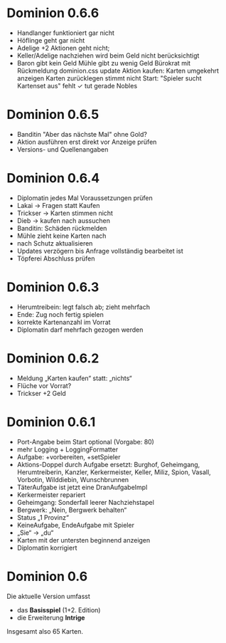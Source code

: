# Dominion 0.6.6

- Handlanger funktioniert gar nicht
- Höflinge geht gar nicht
- Adelige +2 Aktionen geht nicht; 
- Keller/Adelige nachziehen wird beim Geld nicht berücksichtigt
- Baron gibt kein Geld
Mühle gibt zu wenig Geld
Bürokrat mit Rückmeldung
dominion.css update
Aktion kaufen: Karten umgekehrt anzeigen
Karten zurücklegen stimmt nicht
Start: "Spieler sucht Kartenset aus" fehlt
✓ tut gerade Nobles


# Dominion 0.6.5

* Banditin "Aber das nächste Mal" ohne Gold?
* Aktion ausführen erst direkt vor Anzeige prüfen
* Versions- und Quellenangaben


# Dominion 0.6.4

* Diplomatin jedes Mal Voraussetzungen prüfen
* Lakai -> Fragen statt Kaufen
* Trickser -> Karten stimmen nicht
* Dieb -> kaufen nach aussuchen
* Banditin: Schäden rückmelden
* Mühle zieht keine Karten nach
* nach Schutz aktualisieren
* Updates verzögern bis Anfrage vollständig bearbeitet ist
* Töpferei Abschluss prüfen


# Dominion 0.6.3

* Herumtreibein: legt falsch ab; zieht mehrfach
* Ende: Zug noch fertig spielen
* korrekte Kartenanzahl im Vorrat
* Diplomatin darf mehrfach gezogen werden


# Dominion 0.6.2

* Meldung „Karten kaufen“ statt: „nichts“
* Flüche vor Vorrat?
* Trickser +2 Geld


# Dominion 0.6.1

* Port-Angabe beim Start optional (Vorgabe: 80)
* mehr Logging + LoggingFormatter
* Aufgabe: +vorbereiten, +setSpieler
* Aktions-Doppel durch Aufgabe ersetzt: Burghof, Geheimgang, Herumtreiberin, Kanzler, Kerkermeister, Keller, Miliz, Spion, Vasall, Vorbotin, Wilddiebin, Wunschbrunnen
* TäterAufgabe ist jetzt eine DranAufgabeImpl
* Kerkermeister repariert
* Geheimgang: Sonderfall leerer Nachziehstapel
* Bergwerk: „Nein, Bergwerk behalten“
* Status „1 Provinz“
* KeineAufgabe, EndeAufgabe mit Spieler
* „Sie“ -> „du“
* Karten mit der untersten beginnend anzeigen
* Diplomatin korrigiert


# Dominion 0.6

Die aktuelle Version umfasst
* das **Basisspiel** (1+2. Edition)
* die Erweiterung **Intrige**

Insgesamt also 65 Karten.